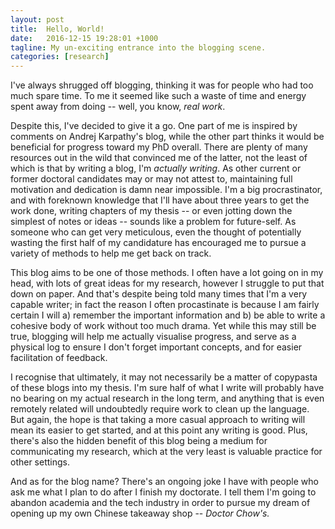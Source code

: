 ```yaml
---
layout: post
title:  Hello, World!
date:   2016-12-15 19:28:01 +1000
tagline: My un-exciting entrance into the blogging scene.
categories: [research]
---
```

I've always shrugged off blogging, thinking it was for people who had too much spare time. To me it seemed like such a waste of time and energy spent away from doing -- well, you know, <em>real work</em>.

Despite this, I've decided to give it a go. One part of me is inspired by comments on Andrej Karpathy's blog, while the other part thinks it would be beneficial for progress toward my PhD overall. There are plenty of many resources out in the wild that convinced me of the latter, not the least of which is that by writing a blog, I'm <em>actually writing</em>. As other current or former doctoral candidates may or may not attest to, maintaining full motivation and dedication is damn near impossible. I'm a big procrastinator, and with foreknown knowledge that I'll have about three years to get the work done, writing chapters of my thesis -- or even jotting down the simplest of notes or ideas -- sounds like a problem for future-self. As someone who can get very meticulous, even the thought of potentially wasting the first half of my candidature has encouraged me to pursue a variety of methods to help me get back on track. 

This blog aims to be one of those methods. I often have a lot going on in my head, with lots of great ideas for my research, however I struggle to put that down on paper. And that's despite being told many times that I'm a very capable writer; in fact the reason I often procastinate is because I am fairly certain I will a) remember the important information and b) be able to write a cohesive body of work without too much drama. Yet while this may still be true, blogging will help me actually visualise progress, and serve as a physical log to ensure I don't forget important concepts, and for easier facilitation of feedback.

I recognise that ultimately, it may not necessarily be a matter of copypasta of these blogs into my thesis. I'm sure half of what I write will probably have no bearing on my actual research in the long term, and anything that is even remotely related will undoubtedly require work to clean up the language. But again, the hope is that taking a more casual approach to writing will mean its easier to get started, and at this point any writing is good. Plus, there's also the hidden benefit of this blog being a medium for communicating my research, which at the very least is valuable practice for other settings.

And as for the blog name? There's an ongoing joke I have with people who ask me what I plan to do after I finish my doctorate. I tell them I'm going to abandon academia and the tech industry in order to pursue my dream of opening up my own Chinese takeaway shop -- <i>Doctor Chow's.</i>